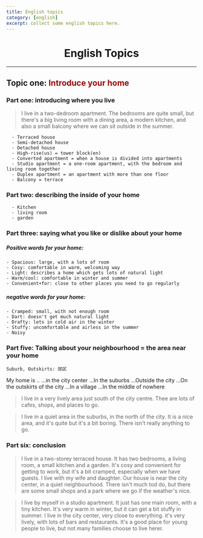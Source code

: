 ```yaml
---
title: English topics
category: [english]
excerpt: collect some english topics here.
---
```


# <center>English Topics</center>
***

## Topic one: <font color=#900>Introduce your home</font>

### Part one: introducing where you live
> I live in a two-dedroom apartment. The bedrooms are quite small, but there's a big living room with a dining area, a modern kitchen, and also a small balcony where we can sit outside in the summer.
```
  - Terraced house
  - Semi-detached house
  - Detached house
  - High-rise(us) = tower block(en)
  - Converted apartment = when a house is divided into apartments
  - Studio apartment = a one-room apartment, with the bedroom and living room together
  - Duplex apartment = an apartment with more than one floor
  - Balcony = terrace

```

### Part two: describing the inside of your home

```
  - Kitchen
  - living room
  - garden
```
### Part three: saying what you like or dislike about your home
##### Positive words for your home:
	- Spacious: large, with a lots of room
	- Cosy: comfortable in warm, welcoming way
	- Light: describes a home which gets lots of natural light
	- Warm/cool: comfortable in winter and summer
	- Convenient+for: close to other places you need to go regularly
 ##### negative words for your home:
	- Cramped: small, with not enough room
	- Dart: doesn't get much natural light
	- Drafty: lets in cold air in the winter
	- Stuffy: uncomfortable and airless in the summer
	- Noisy

### Part five: Talking about your neighbourhood = the area near your home
```
Suburb, Outskirts: 郊区

```
  My home is ..
	  ...in the city center
	  ...In the suburbs
	  ...Outside the city
	  ...On the outskirts of the city
	  ...In a village
    ...In the middle of nowhere
    
  > I live in a very lively area just south of the city centre. Thee are lots of cafes, shops, and places to go.
  
  > I live in a quiet area in the suburbs, in the north of the city. It is a nice area, and it's quite but it's a bit boring. There isn't really anything to go.

### Part six: conclusion
> I live in a two-storey terraced house. It has two bedrooms, a living room, a small kitchen and a garden. It's cosy and convenient for getting to work, but it's a bit cramped, especially when we have guests. I live with my wife and daughter. Our house is near the city center, in a quiet neighbourhood. There isn't much tod do, but there are some small shops and a park where we go if the weather's nice.

> I live by myself in a studio apartment. It just has one main room, with a tiny kitchen. It's very warm in winter, but it can get a bit stuffy in summer. I live in the city center, very close to everything. it's very lively, with lots of bars and restaurants. It's a good place for young people to live, but not many families choose to live herer.
